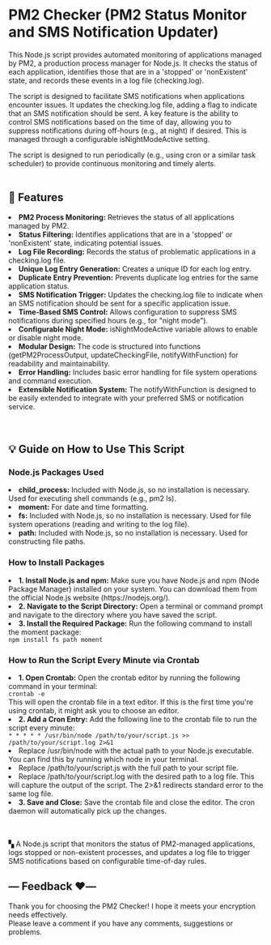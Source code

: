 PM2 Checker (PM2 Status Monitor and SMS Notification Updater)
====================================
This Node.js script provides automated monitoring of applications managed by PM2, a production process manager for Node.js. It checks the status of each application, identifies those that are in a 'stopped' or 'nonExistent' state, and records these events in a log file (checking.log).

The script is designed to facilitate SMS notifications when applications encounter issues. It updates the checking.log file, adding a flag to indicate that an SMS notification should be sent. A key feature is the ability to control SMS notifications based on the time of day, allowing you to suppress notifications during off-hours (e.g., at night) if desired. This is managed through a configurable isNightModeActive setting.

The script is designed to run periodically (e.g., using cron or a similar task scheduler) to provide continuous monitoring and timely alerts.
<br><br>


## 🌟 Features
<li><strong>PM2 Process Monitoring:</strong> Retrieves the status of all applications managed by PM2.</li>
<li><strong>Status Filtering:</strong> Identifies applications that are in a 'stopped' or 'nonExistent' state, indicating potential issues.</li>
<li><strong>Log File Recording:</strong> Records the status of problematic applications in a checking.log file.</li>
<li><strong> Unique Log Entry Generation:</strong> Creates a unique ID for each log entry.</li>
<li><strong>Duplicate Entry Prevention:</strong> Prevents duplicate log entries for the same application status.</li>
<li><strong>SMS Notification Trigger:</strong> Updates the checking.log file to indicate when an SMS notification should be sent for a specific application issue.</li>
<li><strong>Time-Based SMS Control:</strong> Allows configuration to suppress SMS notifications during specified hours (e.g., for "night mode").</li>
<li><strong>Configurable Night Mode:</strong> isNightModeActive variable allows to enable or disable night mode.</li>
<li><strong>Modular Design:</strong> The code is structured into functions (getPM2ProcessOutput, updateCheckingFile, notifyWithFunction) for readability and maintainability.</li>
<li><strong>Error Handling:</strong> Includes basic error handling for file system operations and command execution.</li>
<li><strong>Extensible Notification System:</strong> The notifyWithFunction is designed to be easily extended to integrate with your preferred SMS or notification service.</li>
<br><br>


## 💡 Guide on How to Use This Script
### Node.js Packages Used
<li><strong>child_process:</strong> Included with Node.js, so no installation is necessary. Used for executing shell commands (e.g., pm2 ls).</li>
<li><strong>moment:</strong> For date and time formatting.</li>
<li><strong>fs:</strong> Included with Node.js, so no installation is necessary. Used for file system operations (reading and writing to the log file).</li>
<li><strong>path:</strong> Included with Node.js, so no installation is necessary. Used for constructing file paths.</li>

### How to Install Packages
<li><strong>1. Install Node.js and npm:</strong> Make sure you have Node.js and npm (Node Package Manager) installed on your system. You can download them from the official Node.js website (https://nodejs.org/).</li>
<li><strong>2. Navigate to the Script Directory:</strong> Open a terminal or command prompt and navigate to the directory where you have saved the script.</li>
<li><strong>3. Install the Required Package:</strong> Run the following command to install the moment package:</li>
<code>npm install fs path moment </code>

### How to Run the Script Every Minute via Crontab
<li><strong>1. Open Crontab:</strong> Open the crontab editor by running the following command in your terminal:</li>
<code>crontab -e</code><br>
This will open the crontab file in a text editor. If this is the first time you're using crontab, it might ask you to choose an editor.
<li><strong>2. Add a Cron Entry:</strong> Add the following line to the crontab file to run the script every minute:</li>
<code>* * * * * /usr/bin/node /path/to/your/script.js >> /path/to/your/script.log 2>&1</code><br>
<li>Replace /usr/bin/node with the actual path to your Node.js executable. You can find this by running which node in your terminal.</li>
<li>Replace /path/to/your/script.js with the full path to your script file.</li>
<li>Replace /path/to/your/script.log with the desired path to a log file. This will capture the output of the script. The 2>&1 redirects standard error to the same log file.</li>


<li><strong>3. Save and Close:</strong> Save the crontab file and close the editor. The cron daemon will automatically pick up the changes.</li>
<br><br>

▚   A Node.js script that monitors the status of PM2-managed applications, logs stopped or non-existent processes, and updates a log file to trigger SMS notifications based on configurable time-of-day rules.
<br>


## — Feedback ❤️—
Thank you for choosing the PM2 Checker! I hope it meets your encryption needs effectively.<br>
Please leave a comment if you have any comments, suggestions or problems.

